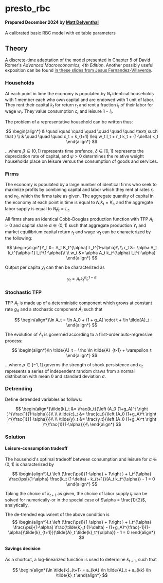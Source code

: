 # presto_rbc
#### Prepared December 2024 by [Matt Delventhal](mailto:delventhal.m@gmail.com)

A calibrated basic RBC model with editable parameters

## Theory

A discrete-time adaptation of the model presented in Chapter 5 of David Romer's *Advanced Macroeconomics, 4th Edition*. Another possibly useful exposition can be found [in these slides from Jesus Fernandez-Villaverde](https://www.sas.upenn.edu/~jesusfv/lecture12_rbc.pdf).

### Households
At each point in time the economy is populated by $N_t$ identical households with 1 member each who own capital and are endowed with 1 unit of labor. They rent their capital $k_t$ for return $r_t$ and rent a fraction $l_t$ of their labor for wage $w_t$. They value consumption $c_t$ and leisure $1-l_t$.

The problem of a representative household can be written thus:

$$
\begin{align*}
& \quad \quad \quad \quad \quad \quad \quad \text{ such that } \\
& \quad \quad \quad c_t + k_{t+1} \leq w_t l_t + r_t k_t + (1-\delta) k_t
\end{align*}
$$

...where $\beta \in (0,1)$ represents time prefence, $\delta \in [0,1]$ represents the depreciation rate of capital, and $\psi>0$ determines the relative weight households place on leisure versus the consumption of goods and services.

### Firms

The economy is populated by a large number of identical firms who seek to maximize profits by combining capital and labor which they rent at rates $r_t$ and $w_t$, which the firms take as given. The aggregate quantity of capital in the economy at each point in time is equal to $N_t k_t = K_t$, and the aggregate labor supply is equal to $N_t l_t = L_t$.

All firms share an identical Cobb-Douglas production function with TFP $A_t > 0$ and capital share $\alpha \in (0,1)$ such that aggregate production $Y_t$ and market equilibrium capital return $r_t$ and wage $w_t$ can be characterized by the following:

$$
\begin{align*}Y_t &= A_t K_t^{\alpha} L_t^{1-\alpha}\\
\\
r_t &= \alpha A_t k_t^{\alpha-1} l_t^{1-\alpha}\\
\\
w_t &= \alpha A_t k_t^{\alpha} l_t^{-\alpha}
\end{align*}
$$

Output per capita $y_t$ can then be characterized as

$$y_t = A_t k_t^{\alpha} l_t^{1-\alpha}$$

### Stochastic TFP

TFP $A_t$ is made up of a deterministic component which grows at constant rate $g_A$ and a stochastic component $\tilde{A}_t$ such that

$$
\begin{align*}\ln A_t = \ln A_0 + (1 + g_A) \cdot t + \ln \tilde{A}_t
\end{align*}
$$

The evolution of $\tilde{A}_t$ is governed according to a first-order auto-regressive process:

$$
\begin{align*}\ln \tilde{A}_t = \rho \ln \tilde{A}_{t-1} + \varepsilon_t
\end{align*}
$$

...where $\rho \in [-1,1]$ governs the strength of shock persistence and $\varepsilon_t$ represents a series of independent random draws from a normal distribution with mean 0 and standard deviation $\sigma$.

### Detrending
Define detrended variables as follows:

$$
\begin{align*}\tilde{k}_t &= \frac{k_t}{\left (A_0 (1+g_A)^t \right )^{\frac{1}{1-\alpha}}}\\
\\
\tilde{c}_t &= \frac{c_t}{\left (A_0 (1+g_A)^t \right )^{\frac{1}{1-\alpha}}}\\
\\
\tilde{y}_t &= \frac{y_t}{\left (A_0 (1+g_A)^t \right )^{\frac{1}{1-\alpha}}}\\
\end{align*}
$$

### Solution

#### Leisure-consumption tradeoff

The household's optimal tradeoff between consumption and leisure for $\alpha \in (0,1)$ is characterized by

$$
\begin{align*}l_t \left (\frac{\psi}{1-\alpha} + 1\right ) + l_t^{\alpha} \frac{\psi}{1-\alpha} \frac{k_t (1-\delta) - k_{t+1}}{A_t k_t^{\alpha}} - 1 = 0
\end{align*}
$$

Taking the choice of $k_{t+1}$ as given, the choice of labor supply $l_t$ can be solved for numerically-or in the special case of $\alpha = \frac{1}{2}$, analytically.

The de-trended equivalent of the above condition is
$$
\begin{align*}l_t \left (\frac{\psi}{1-\alpha} + 1\right ) + l_t^{\alpha} \frac{\psi}{1-\alpha} \frac{\tilde{k}_t (1-\delta) - (1+g_A)^{\frac{-1}{1-\alpha}}\tilde{k}_{t+1}}{\tilde{A}_t \tilde{k}_t^{\alpha}} - 1 = 0
\end{align*}
$$

#### Savings decision

As a shortcut, a log-linearized function is used to determine $k_{t+1}$, such that

$$
\begin{align*}\ln \tilde{k}_{t+1} = a_{kA} \ln \tilde{A}_t + a_{kk} \ln \tilde{k}_t
\end{align*}
$$
